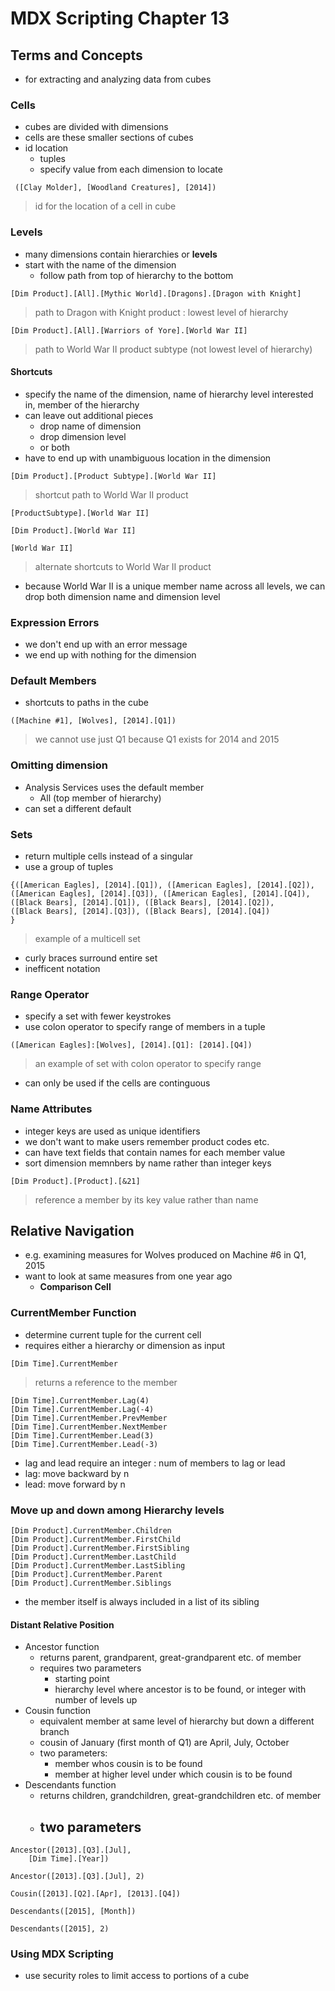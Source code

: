 # MDX Scripting Chapter 13
## Terms and Concepts
- for extracting and analyzing data from cubes

### Cells
- cubes are divided with dimensions
- cells are these smaller sections of cubes
- id location
	- tuples 
	- specify value from each dimension to locate

```mdx
 ([Clay Molder], [Woodland Creatures], [2014])
```
> id for the location of a cell in cube

### Levels
- many dimensions contain hierarchies or **levels**
- start with the name of the dimension
	- follow path from top of hierarchy to the bottom

```mdx
[Dim Product].[All].[Mythic World].[Dragons].[Dragon with Knight]
```
> path to Dragon with Knight product : lowest level of hierarchy

```mdx
[Dim Product].[All].[Warriors of Yore].[World War II]

```
> path to World War II product subtype (not lowest level of hierarchy)

#### Shortcuts
- specify the name of the dimension, name of hierarchy level interested in, member of the hierarchy
- can leave out additional pieces
	- drop name of dimension
	- drop dimension level
	- or both
- have to end up with unambiguous location in the dimension

```mdx
[Dim Product].[Product Subtype].[World War II]

```
> shortcut path to World War II product

```mdx
[ProductSubtype].[World War II]

[Dim Product].[World War II]

[World War II]
```
> alternate shortcuts to World War II product
- because World War II is a unique member name across all levels, we can drop both dimension name and dimension level

### Expression Errors
- we don't end up with an error message
- we end up with nothing for the dimension

### Default Members
- shortcuts to paths in the cube

```mdx
([Machine #1], [Wolves], [2014].[Q1])
```
> we cannot use just Q1 because Q1 exists for 2014 and 2015

### Omitting dimension
- Analysis Services uses the default member
	- All (top member of hierarchy)
- can set a different default

### Sets
- return multiple cells instead of a singular
- use a group of tuples

```mdx
{([American Eagles], [2014].[Q1]), ([American Eagles], [2014].[Q2]),
([American Eagles], [2014].[Q3]), ([American Eagles], [2014].[Q4]),
([Black Bears], [2014].[Q1]), ([Black Bears], [2014].[Q2]),
([Black Bears], [2014].[Q3]), ([Black Bears], [2014].[Q4])
}
```
> example of a multicell set
- curly braces surround entire set
- inefficent notation

### Range Operator
- specify a set with fewer keystrokes
- use colon operator to specify range of members in a tuple

```mdx
([American Eagles]:[Wolves], [2014].[Q1]: [2014].[Q4])
```
> an example of set with colon operator to specify range
- can only be used if the cells are continguous

### Name Attributes
- integer keys are used as unique identifiers
- we don't want to make users remember product codes etc.
- can have text fields that contain names for each member value
- sort dimension memnbers by name rather than integer keys

```mdx
[Dim Product].[Product].[&21]
```
> reference a member by its key value rather than name

## Relative Navigation
- e.g. examining measures for Wolves produced on Machine #6 in Q1, 2015
- want to look at same measures from one year ago
	- **Comparison Cell**

### CurrentMember Function
- determine current tuple for the current cell
- requires either a hierarchy or dimension as input

```mdx
[Dim Time].CurrentMember
```
> returns a reference to the member

```mdx
[Dim Time].CurrentMember.Lag(4)
[Dim Time].CurrentMember.Lag(-4)
[Dim Time].CurrentMember.PrevMember
[Dim Time].CurrentMember.NextMember
[Dim Time].CurrentMember.Lead(3)
[Dim Time].CurrentMember.Lead(-3)

```
- lag and lead require an integer : num of members to lag or lead
- lag: move backward by n 
- lead: move forward by n 

### Move up and down among Hierarchy levels
```mdx
[Dim Product].CurrentMember.Children
[Dim Product].CurrentMember.FirstChild
[Dim Product].CurrentMember.FirstSibling
[Dim Product].CurrentMember.LastChild
[Dim Product].CurrentMember.LastSibling
[Dim Product].CurrentMember.Parent
[Dim Product].CurrentMember.Siblings

```
- the member itself is always included in a list of its sibling

#### Distant Relative Position
- Ancestor function
	- returns parent, grandparent, great-grandparent etc. of member
	- requires two parameters
		- starting point
		- hierarchy level where ancestor is to be found, or integer with number of levels up
- Cousin function
	- equivalent member at same level of hierarchy but down a different branch
	- cousin of January (first month of Q1) are April, July, October
	- two parameters:
		- member whos cousin is to be found
		- member at higher level under which cousin is to be found
- Descendants function
	- returns children, grandchildren, great-grandchildren etc. of member
	- two parameters
		- 
```mdx
Ancestor([2013].[Q3].[Jul], 
	[Dim Time].[Year])

Ancestor([2013].[Q3].[Jul], 2)

Cousin([2013].[Q2].[Apr], [2013].[Q4])

Descendants([2015], [Month])

Descendants([2015], 2)
```

### Using MDX Scripting
- use security roles to limit access to portions of a cube
